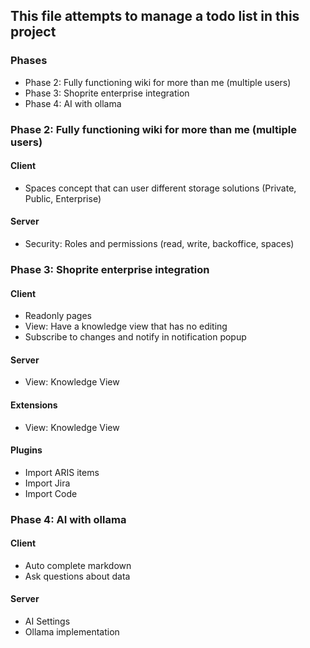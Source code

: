 ## This file attempts to manage a todo list in this project

### Phases
- Phase 2: Fully functioning wiki for more than me (multiple users)
- Phase 3: Shoprite enterprise integration
- Phase 4: AI with ollama

### Phase 2: Fully functioning wiki for more than me (multiple users)
#### Client
- Spaces concept that can user different storage solutions (Private, Public, Enterprise)

#### Server
- Security: Roles and permissions (read, write, backoffice, spaces)

### Phase 3: Shoprite enterprise integration
#### Client
- Readonly pages
- View: Have a knowledge view that has no editing
- Subscribe to changes and notify in notification popup

#### Server
- View: Knowledge View

#### Extensions
- View: Knowledge View

#### Plugins
- Import ARIS items
- Import Jira
- Import Code 

### Phase 4: AI with ollama
#### Client
- Auto complete markdown
- Ask questions about data

#### Server
- AI Settings
- Ollama implementation



<!-- METADATA_DATA_START
{
  "recentEdits": [
    {
      "id": "edit_mdtz4qqn_npzqw39wy",
      "username": "admin",
      "timestamp": "2025-08-02T08:11:47.423Z",
      "date": "2025-08-02T08:11:47.423Z"
    }
  ],
  "starred": false,
  "version": "1.0",
  "createdAt": "2025-08-02T08:11:47.423Z",
  "lastUpdated": "2025-08-02T08:11:47.423Z"
}
METADATA_DATA_END -->

<!-- METADATA_DATA_START
{
  "recentEdits": [
    {
      "id": "edit_mdtz4qqn_npzqw39wy",
      "username": "admin",
      "timestamp": "2025-08-02T08:11:47.423Z",
      "date": "2025-08-02T08:11:47.423Z"
    }
  ],
  "starred": true,
  "version": "1.0",
  "createdAt": "2025-08-02T08:11:47.423Z",
  "lastUpdated": "2025-08-02T08:11:48.966Z",
  "starredAt": "2025-08-02T08:11:48.966Z"
}
METADATA_DATA_END -->

<!-- COMMENTS_DATA_START
{
  "comments": [
    {
      "id": "comment_mdtz6e28_57kuxsj4d",
      "author": "admin",
      "content": "I love making commens",
      "timestamp": "2025-08-02T08:13:04.304Z",
      "createdAt": "2025-08-02T08:13:04.304Z"
    }
  ],
  "version": "1.0"
}
COMMENTS_DATA_END -->

<!-- METADATA_DATA_START
{
  "recentEdits": [
    {
      "id": "edit_mdtz4qqn_npzqw39wy",
      "username": "admin",
      "timestamp": "2025-08-02T08:11:47.423Z",
      "date": "2025-08-02T08:11:47.423Z"
    }
  ],
  "starred": true,
  "version": "1.0",
  "createdAt": "2025-08-02T08:11:47.423Z",
  "lastUpdated": "2025-08-02T08:13:45.464Z",
  "starredAt": "2025-08-02T08:13:45.463Z"
}
METADATA_DATA_END -->